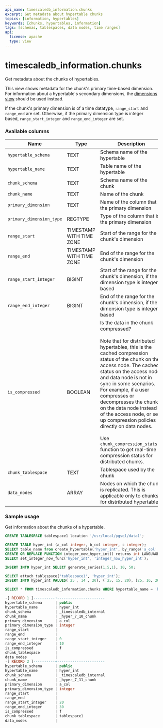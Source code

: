 ```yaml
---
api_name: timescaledb_information.chunks
excerpt: Get metadata about hypertable chunks
topics: [information, hypertables]
keywords: [chunks, hypertables, information]
tags: [schemas, tablespaces, data nodes, time ranges]
api:
  license: apache
  type: view
---
```


# timescaledb_information.chunks

Get metadata about the chunks of hypertables.

This view shows metadata for the chunk's primary time-based dimension.
For information about a hypertable's secondary dimensions,
the [dimensions view][dimensions] should be used instead.

If the chunk's primary dimension is of a time datatype, `range_start` and
`range_end` are set. Otherwise, if the primary dimension type is integer based,
`range_start_integer` and `range_end_integer` are set.

### Available columns

|Name|Type|Description|
|---|---|---|
| `hypertable_schema` | TEXT | Schema name of the hypertable |
| `hypertable_name` | TEXT | Table name of the hypertable |
| `chunk_schema` | TEXT | Schema name of the chunk |
| `chunk_name` | TEXT | Name of the chunk |
| `primary_dimension` | TEXT | Name of the column that is the primary dimension|
| `primary_dimension_type` | REGTYPE | Type of the column that is the primary dimension|
| `range_start` | TIMESTAMP WITH TIME ZONE | Start of the range for the chunk's dimension |
| `range_end` | TIMESTAMP WITH TIME ZONE | End of the range for the chunk's dimension |
| `range_start_integer` | BIGINT | Start of the range for the chunk's dimension, if the dimension type is integer based |
| `range_end_integer` | BIGINT | End of the range for the chunk's dimension, if the dimension type is integer based |
| `is_compressed` | BOOLEAN | Is the data in the chunk compressed? <br/><br/> Note that for distributed hypertables, this is the cached compression status of the chunk on the access node. The cached status on the access node and data node is not in sync in some scenarios. For example, if a user compresses or decompresses the chunk on the data node instead of the access node, or sets up compression policies directly on data nodes. <br/><br/> Use `chunk_compression_stats()` function to get real-time compression status for distributed chunks.|
| `chunk_tablespace` | TEXT | Tablespace used by the chunk|
| `data_nodes` | ARRAY | Nodes on which the chunk is replicated. This is applicable only to chunks for distributed hypertables |

### Sample usage

Get information about the chunks of a hypertable.

```sql
CREATE TABLESPACE tablespace1 location '/usr/local/pgsql/data1';

CREATE TABLE hyper_int (a_col integer, b_col integer, c integer);
SELECT table_name from create_hypertable('hyper_int', by_range('a_col', 10));
CREATE OR REPLACE FUNCTION integer_now_hyper_int() returns int LANGUAGE SQL STABLE as $$ SELECT coalesce(max(a_col), 0) FROM hyper_int $$;
SELECT set_integer_now_func('hyper_int', 'integer_now_hyper_int');

INSERT INTO hyper_int SELECT generate_series(1,5,1), 10, 50;

SELECT attach_tablespace('tablespace1', 'hyper_int');
INSERT INTO hyper_int VALUES( 25 , 14 , 20), ( 25, 15, 20), (25, 16, 20);

SELECT * FROM timescaledb_information.chunks WHERE hypertable_name = 'hyper_int';

-[ RECORD 1 ]----------+----------------------
hypertable_schema      | public
hypertable_name        | hyper_int
chunk_schema           | _timescaledb_internal
chunk_name             | _hyper_7_10_chunk
primary_dimension      | a_col
primary_dimension_type | integer
range_start            |
range_end              |
range_start_integer    | 0
range_end_integer      | 10
is_compressed          | f
chunk_tablespace       |
data_nodes             |
-[ RECORD 2 ]----------+----------------------
hypertable_schema      | public
hypertable_name        | hyper_int
chunk_schema           | _timescaledb_internal
chunk_name             | _hyper_7_11_chunk
primary_dimension      | a_col
primary_dimension_type | integer
range_start            |
range_end              |
range_start_integer    | 20
range_end_integer      | 30
is_compressed          | f
chunk_tablespace       | tablespace1
data_nodes             |
```

[dimensions]: /api/:currentVersion:/informational-views/dimensions/
